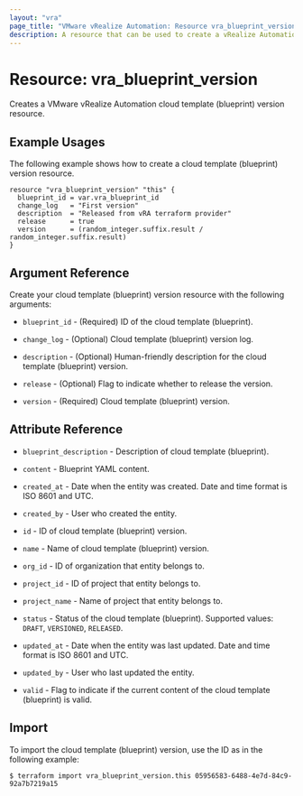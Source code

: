 ```yaml
---
layout: "vra"
page_title: "VMware vRealize Automation: Resource vra_blueprint_version"
description: A resource that can be used to create a vRealize Automation cloud template version.
---
```


# Resource: vra\_blueprint\_version

Creates a VMware vRealize Automation cloud template (blueprint) version resource.

## Example Usages

The following example shows how to create a cloud template (blueprint) version resource.

```hcl
resource "vra_blueprint_version" "this" {
  blueprint_id = var.vra_blueprint_id
  change_log   = "First version"
  description  = "Released from vRA terraform provider"
  release      = true
  version      = (random_integer.suffix.result / random_integer.suffix.result)
}
```

## Argument Reference

Create your cloud template (blueprint) version resource with the following arguments:

* `blueprint_id` - (Required) ID of the cloud template  (blueprint).

* `change_log` - (Optional) Cloud template  (blueprint) version log.

* `description` - (Optional) Human-friendly description for the cloud template  (blueprint) version. 
 
* `release` - (Optional) Flag to indicate whether to release the version.

* `version` - (Required) Cloud template  (blueprint) version.


## Attribute Reference

* `blueprint_description` - Description of cloud template (blueprint).

* `content` - Blueprint YAML content.

* `created_at` - Date when the entity was created. Date and time format is ISO 8601 and UTC.

* `created_by` - User who created the entity.

* `id` - ID of cloud template (blueprint) version.

* `name` - Name of cloud template (blueprint) version.

* `org_id` - ID of organization that entity belongs to.

* `project_id` - ID of project that entity belongs to.

* `project_name` - Name of project that entity belongs to.

* `status` - Status of the cloud template (blueprint). Supported values: `DRAFT`, `VERSIONED`, `RELEASED`.

* `updated_at` - Date when the entity was last updated. Date and time format is ISO 8601 and UTC.

* `updated_by` - User who last updated the entity.

* `valid` - Flag to indicate if the current content of the cloud template (blueprint) is valid.

## Import

To import the cloud template (blueprint) version, use the ID as in the following example:

`$ terraform import vra_blueprint_version.this 05956583-6488-4e7d-84c9-92a7b7219a15`
